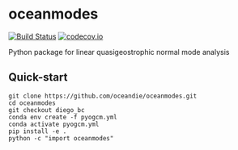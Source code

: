 # oceanmodes #

[![Build Status](https://travis-ci.org/rabernat/oceanmodes.svg?branch=master)](https://travis-ci.org/rabernat/oceanmodes)
[![codecov.io](https://codecov.io/github/rabernat/oceanmodes/coverage.svg?branch=master)](https://codecov.io/github/rabernat/oceanmodes?branch=master)

Python package for linear quasigeostrophic normal mode analysis

## Quick-start

```shell
git clone https://github.com/oceandie/oceanmodes.git
cd oceanmodes
git checkout diego_bc
conda env create -f pyogcm.yml  
conda activate pyogcm.yml
pip install -e .
python -c "import oceanmodes"
```
